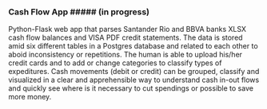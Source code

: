 ### Cash Flow App ##### (in progress)

Python-Flask web app that parses Santander Rio and BBVA banks XLSX cash flow balances and VISA PDF credit statements. The data is stored amid six different tables in a Postgres database and related to each other to aboid inconsistency or repetitions. The human is able to upload his/her credit cards and to add or change categories to classify types of expeditures. Cash movements (debit or credit) can be grouped, classify and visualized in a clear and apprehensible way to understand cash in-out flows and quickly see where is it necessary to cut spendings or possible to save more money.